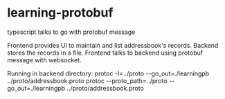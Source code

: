 # learning-protobuf

typescript talks to go with protobuf message

Frontend provides UI to maintain and list addressbook's records.
Backend stores the records in a file.
Frontend talks to backend using protobuf message with websocket.

Running in backend directory:
protoc -I=../proto --go_out=./learningpb ../proto/addressbook.proto
protoc --proto_path=../proto --go_out=./learningpb ../proto/addressbook.proto
